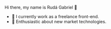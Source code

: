 Hi there, my name is Rudá Gabriel 👋

- 🔭 I currently work as a freelance front-end.
- 🌱 Enthusiastic about new market technologies.

